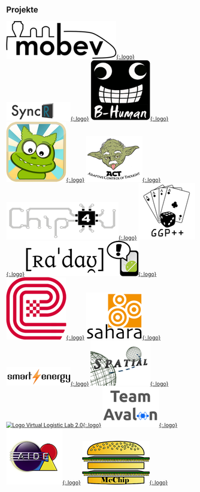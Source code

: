 ## Projekte

[![Logo MOBEV](assets/img/mobev.png){:.logo}](mobev.html)
[![Logo SyncReal](assets/img/syncreal.png){:.logo}](syncreal.html)
[![Logo B-Human](assets/img/b-human.png){:.logo}](b-human.html)
[![Logo Movirwelt](assets/img/movirwelt.png){:.logo}](movirwelt.html)
[![Logo ACT](assets/img/act.png){:.logo}](act.html)
[![Logo Chip4U](assets/img/chip4u.png){:.logo}](chip4u.html)
[![Logo GGP++](assets/img/ggplusplus.png){:.logo}](ggplusplus.html)
[![Logo RADAU](assets/img/radau.png){:.logo}](radau.html)
[![Logo eStudent](assets/img/estudent.png){:.logo}](estudent.html)
[![Logo SAHARA](assets/img/sahara.png){:.logo}](sahara.html)
[![Logo Smart Energy](assets/img/smart-energy.png){:.logo}](smart-energy.html)
[![Logo Spatial](assets/img/spatial.png){:.logo}](spatial.html)
[![Logo Virtual Logistic Lab 2.0](assets/img/virtual-logistic-lab-2.png){:.logo}](virtual-logistic-lab-2.html)
[![Logo AVALON](assets/img/avalon.png){:.logo}](avalon.html)
[![Logo AIDE](assets/img/aide.png){:.logo}](aide.html)
[![Logo McChip](assets/img/mcchip.png){:.logo}](mcchip.html) 
